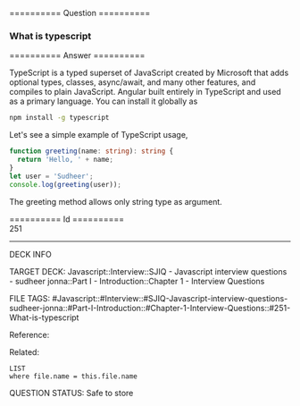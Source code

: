 ========== Question ==========  

### What is typescript  

========== Answer ==========  

TypeScript is a typed superset of JavaScript created by Microsoft that adds
optional types, classes, async/await, and many other features, and compiles to
plain JavaScript. Angular built entirely in TypeScript and used as a primary
language. You can install it globally as

```bash
npm install -g typescript
```

Let's see a simple example of TypeScript usage,

```typescript
function greeting(name: string): string {
  return 'Hello, ' + name;
}
let user = 'Sudheer';
console.log(greeting(user));
```

The greeting method allows only string type as argument.

========== Id ==========  
251

---

DECK INFO

TARGET DECK: Javascript::Interview::SJIQ - Javascript interview questions - sudheer jonna::Part I - Introduction::Chapter 1 - Interview Questions

FILE TAGS: #Javascript::#Interview::#SJIQ-Javascript-interview-questions-sudheer-jonna::#Part-I-Introduction::#Chapter-1-Interview-Questions::#251-What-is-typescript

Reference:

Related:

```dataview
LIST
where file.name = this.file.name
```

QUESTION STATUS: Safe to store
